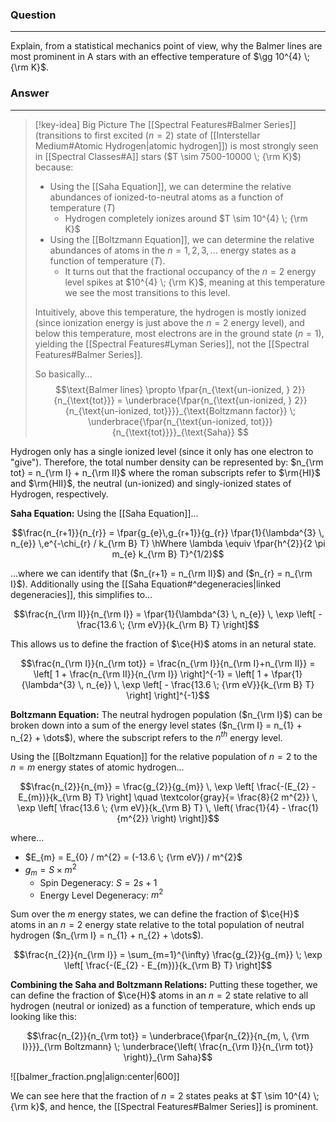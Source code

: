 ### Question
---
Explain, from a statistical mechanics point of view, why the Balmer lines are most prominent in A stars with an effective temperature of $\gg 10^{4} \; {\rm K}$.

### Answer
---
> [!key-idea] Big Picture
> The [[Spectral Features#Balmer Series]] (transitions to first excited ($n=2$) state of [[Interstellar Medium#Atomic Hydrogen|atomic hydrogen]]) is most strongly seen in [[Spectral Classes#A]] stars ($T \sim 7500-10000 \; {\rm K}$) because:
> 
> - Using the [[Saha Equation]], we can determine the relative abundances of ionized-to-neutral atoms as a function of temperature ($T$)
> 	- Hydrogen completely ionizes around $T \sim 10^{4} \; {\rm K}$
> - Using the [[Boltzmann Equation]], we can determine the relative abundances of atoms in the $n=1,2,3,\dots$ energy states as a function of temperature ($T$).
> 	- It turns out that the fractional occupancy of the $n=2$ energy level spikes at $10^{4} \; {\rm K}$, meaning at this temperature we see the most transitions to this level.
> 
> Intuitively, above this temperature, the hydrogen is mostly ionized (since ionization energy is just above the $n=2$ energy level), and below this temperature, most electrons are in the ground state ($n=1$), yielding the [[Spectral Features#Lyman Series]], not the [[Spectral Features#Balmer Series]].
> 
> So basically...
> $$\text{Balmer lines} \propto \fpar{n_{\text{un-ionized, } 2}}{n_{\text{tot}}} = \underbrace{\fpar{n_{\text{un-ionized, } 2}}{n_{\text{un-ionized, tot}}}}_{\text{Boltzmann factor}} \; \underbrace{\fpar{n_{\text{un-ionized, tot}}}{n_{\text{tot}}}}_{\text{Saha}} $$

Hydrogen only has a single ionized level (since it only has one electron to "give"). Therefore, the total number density can be represented by: $n_{\rm tot} = n_{\rm I} + n_{\rm II}$ where the roman subscripts refer to $\rm{HI}$ and $\rm{HII}$, the neutral (un-ionized) and singly-ionized states of Hydrogen, respectively. 

**Saha Equation:**
Using the [[Saha Equation]]...

$$\frac{n_{r+1}}{n_{r}} = \fpar{g_{e}\,g_{r+1}}{g_{r}} \fpar{1}{\lambda^{3} \, n_{e}} \,e^{-\chi_{r} / k_{\rm B} T} \hWhere \lambda \equiv \fpar{h^{2}}{2 \pi m_{e} k_{\rm B} T}^{1/2}$$

...where we can identify that ($n_{r+1} = n_{\rm II}$) and ($n_{r} = n_{\rm I}$). Additionally using the [[Saha Equation#^degeneracies|linked degeneracies]], this simplifies to...

$$\frac{n_{\rm II}}{n_{\rm I}} = \fpar{1}{\lambda^{3} \, n_{e}} \, \exp \left[ - \frac{13.6 \; {\rm eV}}{k_{\rm B} T} \right]$$

This allows us to define the fraction of $\ce{H}$ atoms in an netural state.

$$\frac{n_{\rm I}}{n_{\rm tot}} = \frac{n_{\rm I}}{n_{\rm I}+n_{\rm II}} = \left[ 1 + \frac{n_{\rm II}}{n_{\rm I}} \right]^{-1} = \left[ 1 + \fpar{1}{\lambda^{3} \, n_{e}} \, \exp \left[ - \frac{13.6 \; {\rm eV}}{k_{\rm B} T} \right] \right]^{-1}$$

**Boltzmann Equation:**
The neutral hydrogen population ($n_{\rm I}$) can be broken down into a sum of the energy level states ($n_{\rm I} = n_{1} + n_{2} + \dots$), where the subscript refers to the $n^{th}$ energy level. 

Using the [[Boltzmann Equation]] for the relative population of $n=2$ to the $n=m$ energy states of atomic hydrogen...

$$\frac{n_{2}}{n_{m}} = \frac{g_{2}}{g_{m}} \, \exp \left[ \frac{-(E_{2} - E_{m})}{k_{\rm B} T} \right] \quad \textcolor{gray}{= \frac{8}{2 m^{2}} \, \exp \left[ \frac{13.6 \; {\rm eV}}{k_{\rm B} T} \, \left( \frac{1}{4} - \frac{1}{m^{2}} \right) \right]}$$

where...
- $E_{m} = E_{0} / m^{2} = (-13.6 \; {\rm eV}) / m^{2}$
- $g_{m} = S \times m^{2}$
	- Spin Degeneracy: $S = 2s+1$
	- Energy Level Degeneracy: $m^{2}$

Sum over the $m$ energy states, we can define the fraction of $\ce{H}$ atoms in an $n=2$ energy state relative to the total population of neutral hydrogen ($n_{\rm I} = n_{1} + n_{2} + \dots$).

$$\frac{n_{2}}{n_{\rm I}} = \sum_{m=1}^{\infty} \frac{g_{2}}{g_{m}} \; \exp \left[ \frac{-(E_{2} - E_{m})}{k_{\rm B} T} \right]$$

**Combining the Saha and Boltzmann Relations:**
Putting these together, we can define the fraction of $\ce{H}$ atoms in an $n=2$ state relative to all hydrogen (neutral or ionized) as a function of temperature, which ends up looking like this:

$$\frac{n_{2}}{n_{\rm tot}} = \underbrace{\fpar{n_{2}}{n_{m, \, {\rm I}}}}_{\rm Boltzmann} \; \underbrace{\left( \frac{n_{\rm I}}{n_{\rm tot}} \right)}_{\rm Saha}$$
  
![[balmer_fraction.png|align:center|600]]

We can see here that the fraction of $n=2$ states peaks at $T \sim 10^{4} \; {\rm k}$, and hence, the [[Spectral Features#Balmer Series]] is prominent.